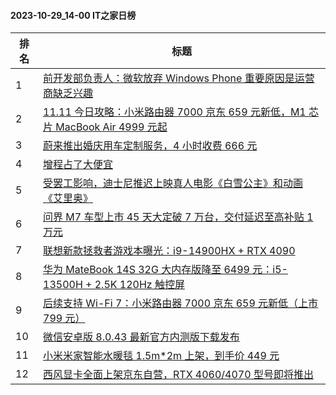 #### 2023-10-29_14-00  IT之家日榜

| 排名 | 标题|
| --- | ---|
| 1 | [前开发部负责人：微软放弃 Windows Phone 重要原因是运营商缺乏兴趣](https://www.ithome.com/0/728/326.htm) |
| 2 | [11.11 今日攻略：小米路由器 7000 京东 659 元新低，M1 芯片 MacBook Air 4999 元起](https://www.ithome.com/0/728/290.htm) |
| 3 | [蔚来推出婚庆用车定制服务，4 小时收费 666 元](https://www.ithome.com/0/728/270.htm) |
| 4 | [增程占了大便宜](https://www.ithome.com/0/728/287.htm) |
| 5 | [受罢工影响，迪士尼推迟上映真人电影《白雪公主》和动画《艾里奥》](https://www.ithome.com/0/728/257.htm) |
| 6 | [问界 M7 车型上市 45 天大定破 7 万台，交付延迟至高补贴 1 万元](https://www.ithome.com/0/728/279.htm) |
| 7 | [联想新款拯救者游戏本曝光：i9-14900HX + RTX 4090](https://www.ithome.com/0/728/302.htm) |
| 8 | [华为 MateBook 14S 32G 大内存版降至 6499 元：i5-13500H + 2.5K 120Hz 触控屏](https://www.ithome.com/0/728/322.htm) |
| 9 | [后续支持 Wi-Fi 7：小米路由器 7000 京东 659 元新低（上市 799 元）](https://www.ithome.com/0/728/243.htm) |
| 10 | [微信安卓版 8.0.43 最新官方内测版下载发布](https://www.ithome.com/0/728/316.htm) |
| 11 | [小米米家智能水暖毯 1.5m*2m 上架，到手价 449 元](https://www.ithome.com/0/728/319.htm) |
| 12 | [西风显卡全面上架京东自营，RTX 4060/4070 型号即将推出](https://www.ithome.com/0/728/263.htm) |
